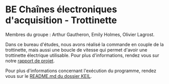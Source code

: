 # BE Chaînes électroniques d'acquisition - Trottinette

Membres du groupe : Arthur Gautheron, Emily Holmes, Olivier Lagrost.

Dans ce bureau d'études, nous avons réalisé la commande en couple de la trottinette, mais aussi une boucle de vitesse qui permet d'avoir une trottinette électrique utilisable. Pour plus d'informations, rendez vous sur notre [rapport de projet](https://github.com/Timanoin/4AESE_Trottinette/blob/main/Rapport.pdf).

Pour plus d'informations concernant l'exécution du programme, rendez vous sur le [README.md du dossier KEIL](https://github.com/Timanoin/4AESE_Trottinette/blob/main/KEIL/README.md).
 


